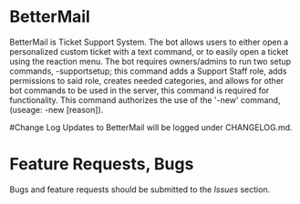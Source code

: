 # BetterMail
BetterMail is Ticket Support System. The bot allows users to either open a personalized custom ticket with a text command, or to easily open a ticket using the reaction menu. The bot requires owners/admins to run two setup commands, -supportsetup; this command adds a Support Staff role, adds permissions to said role, creates needed categories, and allows for other bot commands to be used in the server, this command is required for functionality. This command authorizes the use of the '-new' command, (useage: -new [reason]).

#Change Log
Updates to BetterMail will be logged under CHANGELOG.md.

# Feature Requests, Bugs
Bugs and feature requests should be submitted to the *Issues* section.
